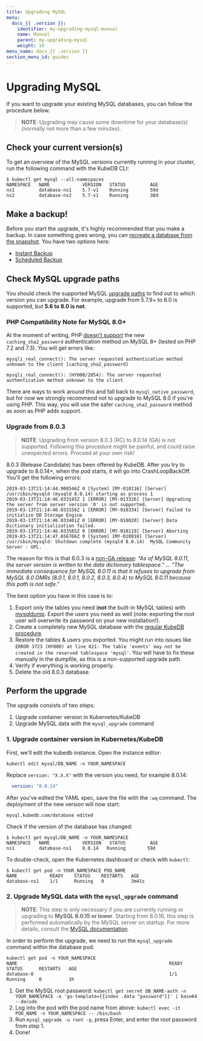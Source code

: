 ```yaml
---
title: Upgrading MySQL
menu:
  docs_{{ .version }}:
    identifier: my-upgrading-mysql-manual
    name: Manual
    parent: my-upgrading-mysql
    weight: 10
menu_name: docs_{{ .version }}
section_menu_id: guides
---
```


# Upgrading MySQL

If you want to upgrade your existing MySQL databases, you can follow the procedure below.
>**NOTE**: Upgrading may cause some downtime for your database(s) (normally not more than a few minutes).

## Check your current version(s)

To get an overview of the MySQL versions currently running in your cluster, run the following command with the KubeDB CLI:

```console
$ kubectl get mysql --all-namespaces
NAMESPACE   NAME            VERSION   STATUS         AGE
ns1         database-ns1    5.7-v1    Running        59d
ns2         database-ns2    5.7-v1    Running        38d
```

## Make a backup!

Before you start the upgrade, it's highly recommended that you make a backup. In case something goes wrong, you can [recreate a database from the snapshot](https://kubedb.com/docs/0.11.0/guides/mysql/initialization/using-snapshot/). You have two options here:

- [Instant Backup](https://kubedb.com/docs/0.11.0/guides/mysql/snapshot/backup-and-restore/)
- [Scheduled Backup](https://kubedb.com/docs/0.11.0/guides/mysql/snapshot/scheduled-backup/)

## Check MySQL upgrade paths

You should check the supported MySQL [upgrade paths](https://dev.mysql.com/doc/refman/8.0/en/upgrade-paths.html) to find out to which version you can upgrade. For example, upgrade from 5.7.9+ to 8.0 is supported, but **5.6 to 8.0 is not**.

### PHP Compatibility Note for MySQL 8.0+

At the moment of writing, PHP [doesn't support](https://php.net/manual/en/mysqli.requirements.php) the new `caching_sha2_password` authentication method on MySQL 8+ (tested on PHP 7.2 and 7.3). You will get errors like:

```
mysqli_real_connect(): The server requested authentication method unknown to the client [caching_sha2_password]

mysqli_real_connect(): (HY000/2054): The server requested authentication method unknown to the client
```

There are ways to work around this and fall back to `mysql_native_password`, but for now we strongly recommend not to upgrade to MySQL 8.0 if you're using PHP. This way, you will use the safer `caching_sha2_password` method as soon as PHP adds support.

### Upgrade from 8.0.3

>**NOTE**: Upgrading from version 8.0.3 (RC) to 8.0.14 (GA) is not supported. Following this procedure might be painful, and could raise unexpected errors. Proceed at your own risk!

8.0.3 (Release Candidate) has been offered by KubeDB. After you try to upgrade to 8.0.14+, when the pod starts, it will go into CrashLoopBackOff. You'll get the following errors:

```console
2019-03-13T21:14:44.908546Z 0 [System] [MY-010116] [Server] /usr/sbin/mysqld (mysqld 8.0.14) starting as process 1
2019-03-13T21:14:46.033145Z 1 [ERROR] [MY-013326] [Server] Upgrading the server from server version '0' is not supported.
2019-03-13T21:14:46.033156Z 1 [ERROR] [MY-010334] [Server] Failed to initialize DD Storage Engine
2019-03-13T21:14:46.033401Z 0 [ERROR] [MY-010020] [Server] Data Dictionary initialization failed.
2019-03-13T21:14:46.033585Z 0 [ERROR] [MY-010119] [Server] Aborting
2019-03-13T21:14:47.656766Z 0 [System] [MY-010910] [Server] /usr/sbin/mysqld: Shutdown complete (mysqld 8.0.14)  MySQL Community Server - GPL.
```

The reason for this is that 8.0.3 is a [non-GA release](https://mysqlserverteam.com/upgrading-to-mysql-8-0-here-is-what-you-need-to-know/): *"As of MySQL 8.0.11, the server version is written to the data dictionary tablespace." ... "The immediate consequence for MySQL 8.0.11 is that it refuses to upgrade from MySQL 8.0 DMRs (8.0.1, 8.0.1, 8.0.2, 8.0.3, 8.0.4) to MySQL 8.0.11 because this path is not safe."*

The best option you have in this case is to:

1. Export only the tables you need (**not** the built-in MySQL tables) with [mysqldump](https://dev.mysql.com/doc/refman/8.0/en/mysqldump-sql-format.html). Export the users you need as well (note: exporting the root user will overwrite its password on your new installation!).
2. Create a completely new MySQL database with the [regular KubeDB procedure](https://kubedb.com/docs/0.11.0/guides/mysql/initialization/using-script/).
3. Restore the tables & users you exported. You might run into issues like `ERROR 3723 (HY000) at line 821: The table 'events' may not be created in the reserved tablespace 'mysql'`. You will have to fix these manually in the dumpfile, as this is a non-supported upgrade path.
4. Verify if everything is working properly.
5. Delete the old 8.0.3 database.

## Perform the upgrade

The upgrade consists of two steps:

1. Upgrade container version in Kubernetes/KubeDB
2. Upgrade MySQL data with the `mysql_upgrade` command

### 1. Upgrade container version in Kubernetes/KubeDB
First, we'll edit the kubedb instance. Open the instance editor:

```console
kubectl edit mysql/DB_NAME -n YOUR_NAMESPACE
```

Replace `version: "X.X.X"` with the version you need, for example 8.0.14:

```yaml
  version: "8.0.14"
```

After you've edited the YAML spec, save the file with the `:wq` command. The deployment of the new version will now start:

```console
mysql.kubedb.com/database edited
```

Check if the version of the database has changed:

```console
$ kubectl get mysql/DB_NAME -n YOUR_NAMESPACE
NAMESPACE   NAME            VERSION   STATUS         AGE
ns1         database-ns1    8.0.14   Running        59d
```

To double-check, open the Kubernetes dashboard or check with `kubectl`:

```console
$ kubectl get pod -n YOUR_NAMESPACE POD_NAME
NAME            READY    STATUS    RESTARTS   AGE
database-ns1    1/1      Running   0          3m41s
```

### 2. Upgrade MySQL data with the `mysql_upgrade` command

>**NOTE**: This step is only necessary if you are currently running or upgrading to **MySQL 8.0.15 or lower**. Starting from 8.0.16, this step is performed automatically by the MySQL server on startup. For more details, consult the [MySQL documentation](https://dev.mysql.com/doc/refman/8.0/en/mysql-upgrade.html).

In order to perform the upgrade, we need to run the `mysql_upgrade` command within the database pod.

```console
kubectl get pod -n YOUR_NAMESPACE
NAME                                                        READY     STATUS      RESTARTS   AGE
database-0                                                  1/1       Running     0          1h
```

1. Get the MySQL root password: `kubectl get secret DB_NAME-auth -n YOUR_NAMESPACE -o 'go-template={{index .data "password"}}' | base64 --decode`
2. Log into the pod with the pod name from above: `kubectl exec -it POD_NAME -n YOUR_NAMESPACE -- /bin/bash`
3. Run `mysql_upgrade -u root -p`, press Enter, and enter the root password from step 1.
4. Done!
